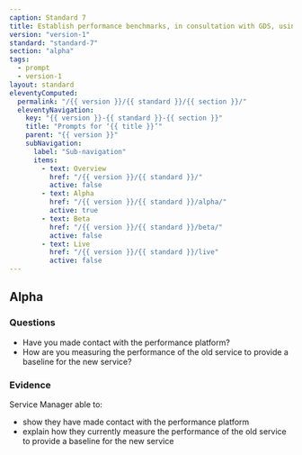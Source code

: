 ```yaml
---
caption: Standard 7
title: Establish performance benchmarks, in consultation with GDS, using the 4 key performance indicators (KPIs) defined in the manual, against which the service will be measured.
version: "version-1"
standard: "standard-7"
section: "alpha"
tags:
  - prompt
  - version-1
layout: standard
eleventyComputed:
  permalink: "/{{ version }}/{{ standard }}/{{ section }}/"
  eleventyNavigation:
    key: "{{ version }}-{{ standard }}-{{ section }}"
    title: "Prompts for ‘{{ title }}’"
    parent: "{{ version }}"
    subNavigation:
      label: "Sub-navigation"
      items:
        - text: Overview
          href: "/{{ version }}/{{ standard }}/"
          active: false
        - text: Alpha
          href: "/{{ version }}/{{ standard }}/alpha/"
          active: true
        - text: Beta
          href: "/{{ version }}/{{ standard }}/beta/"
          active: false
        - text: Live
          href: "/{{ version }}/{{ standard }}/live"
          active: false
---
```


## Alpha

### Questions

- Have you made contact with the performance platform?
- How are you measuring the performance of the old service to provide a baseline for the new service?

### Evidence

Service Manager able to:

- show they have made contact with the performance platform
- explain how they currently measure the performance of the old service to provide a baseline for the new service
